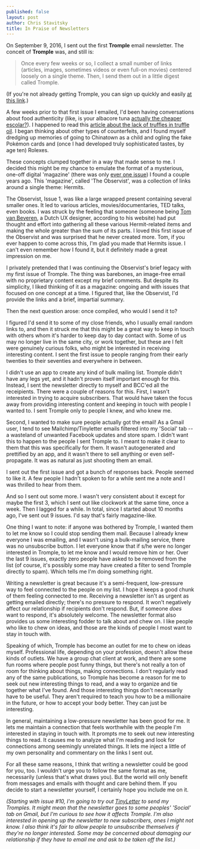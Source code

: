 ```yaml
---
published: false
layout: post
author: Chris Stavitsky
title: In Praise of Newsletters
---
```

On September 9, 2016, I sent out the first **Tromple** email newsletter. The conceit of **Tromple** was, and still is:

> Once every few weeks or so, I collect a small number of links (articles, images, sometimes videos or even full-on movies) centered loosely on a single theme. Then, I send them out in a little digest called Tromple.

(If you're not already getting Tromple, you can sign up quickly and easily [at this link](https://tinyletter.com/tromple).)

A few weeks prior to that first issue I emailed, I'd been having conversations about food authenticity (like, is your albacore tuna [actually the cheaper escolar?](http://www.npr.org/sections/thesalt/2013/02/21/172589997/one-in-three-fish-sold-at-restaurants-and-grocery-stores-is-mislabeled)). I happened to read this [article about the lack of truffles in truffle oil](https://priceonomics.com/there-are-no-truffles-in-truffle-oil/). I began thinking about other types of counterfeits, and I found myself dredging up memories of going to Chinatown as a child and ogling the fake Pokémon cards and (once I had developed truly sophisticated tastes, by age ten) Rolexes. 

These concepts clumped together in a way that made sense to me. I decided this might be my chance to emulate the format of a mysterious, one-off digital 'magazine' (there was only [ever one issue](http://observist.net/)) I found a couple years ago. This 'magazine', called 'The Observist', was a collection of links around a single theme: Hermits.

The Observist, Issue 1, was like a large wrapped present containing several smaller ones. It led to various articles, movies/documentaries, TED talks, even books. I was struck by the feeling that someone (someone being [Tom van Beveren](http://tomvanbeveren.nl/), a Dutch UX designer, according to his website) had put thought and effort into gathering all these various Hermit-related items and making the whole greater than the sum of its parts. I loved this first issue of the Observist and was surprised that he never created more. Tom, if you ever happen to come across this, I'm glad you made that Hermits issue. I can't even remember how I found it, but it definitely made a great impression on me.

I privately pretended that I was continuing the Observist's brief legacy with my first issue of Tromple. The thing was barebones, an image-free email with no proprietary content except my brief comments. But despite its simplicity, I liked thinking of it as a magazine: ongoing and with issues that focused on one concept at a time. I figured that, like the Observist, I'd provide the links and a brief, impartial summary.

Then the next question arose: once compiled, who would I send it to?

I figured I'd send it to some of my close friends, who I usually email random links to, and then it struck me that this might be a great way to keep in touch with others whom it's harder to keep day to day contact with. Some of us may no longer live in the same city, or work together, but these are I felt were genuinely curious folks, who might be interested in receiving interesting content. I sent the first issue to people ranging from their early twenties to their seventies and everywhere in between.

I didn't use an app to create any kind of bulk mailing list. Tromple didn't have any legs yet, and it hadn't proven itself important enough for this. Instead, I sent the newsletter directly to myself and BCC'ed all the receipients. There were a couple of reasons for this. First, I wasn't interested in trying to acquire subscribers. That would have taken the focus away from providing interesting content and keeping in touch with people I wanted to. I sent Tromple only to people I knew, and who knew me.

Second, I wanted to make sure people actually got the email! As a Gmail user, I tend to see Mailchimp/Tinyletter emails filtered into my 'Social' tab -- a wasteland of unwanted Facebook updates and store spam. I didn't want this to happen to the people I sent Tromple to. I meant to make it clear to them that this was specifically for them. It wasn't autogenerated and prettified by an app, and it wasn't there to sell anything or even self-propagate. It was as natural as just shooting them an email.

I sent out the first issue and got a bunch of responses back. People seemed to like it. A few people I hadn't spoken to for a while sent me a note and I was thrilled to hear from them.

And so I sent out some more. I wasn't very consistent about it except for maybe the first 3, which I sent out like clockwork at the same time, once a week. Then I lagged for a while. In total, since I started about 10 months ago, I've sent out 9 issues. I'd say that's fairly magazine-like.

One thing I want to note: if anyone was bothered by Tromple, I wanted them to let me know so I could stop sending them mail. Because I already knew everyone I was emailing, and I wasn't using a bulk-mailing service, there was no unsubscribe button. I let everyone know that if s/he were no longer interested in Tromple, to let me know and I would remove him or her. Over the last 9 issues, exactly zero people have asked to be removed from the list (of course, it's possibly some may have created a filter to send Tromple directly to spam). Which tells me I'm doing something right.

Writing a newsletter is great because it's a semi-frequent, low-pressure way to feel connected to the people on my list. I hope it keeps a good chunk of them feeling connected to me. Receiving a newsletter isn't as urgent as getting emailed directly; there's no pressure to respond. It won't negatively affect our relationship if recipients don't respond. But, if someone _does_ want to respond, it's absolutely welcome. The newsletter format also provides us some interesting fodder to talk about and chew on. I like people who like to chew on ideas, and those are the kinds of people I most want to stay in touch with.

Speaking of which, Tromple has become an outlet for me to chew on ideas myself. Professional life, depending on your profession, doesn't allow these kinds of outlets. We have a group chat client at work, and there are some fun rooms where people post funny things, but there's not really a ton of room for thinking about things, making connections. I don't regularly read any of the same publications, so Tromple has become a reason for me to seek out new interesting things to read, and a way to organize and tie together what I've found. And those interesting things don't necessarily have to be useful. They aren't required to teach you how to be a millionaire in the future, or how to accept your body better. They can just be interesting.

In general, maintaining a low-pressure newsletter has been good for me. It lets me maintain a connection that feels worthwhile with the people I'm interested in staying in touch with. It prompts me to seek out new interesting things to read. It causes me to analyze what I'm reading and look for connections among seemingly unrelated things. It lets me inject a little of my own personality and commentary on the links I sent out.

For all these same reasons, I think that writing a newsletter could be good for you, too. I wouldn't urge you to follow the same format as me, necessarily (unless that's what draws you). But the world will only benefit from messages and emails with thought and care behind them. If you decide to start a newsletter yourself, I certainly hope you include me on it.

_(Starting with issue #10, I'm going to try out [TinyLetter](https://www.nytimes.com/2016/11/13/fashion/tinyletter-newsletters-the-new-blog.html) to send my Tromples. It might mean that the newsletter goes to some peoples' 'Social' tab on Gmail, but I'm curious to see how it affects Tromple. I'm also interested in opening up the newsletter to new subscribers, ones I might not know. I also think it's fair to allow people to unsubscribe themselves if they're no longer interested. Some may be concerned about damaging our relationship if they have to email me and ask to be taken off the list.)_
